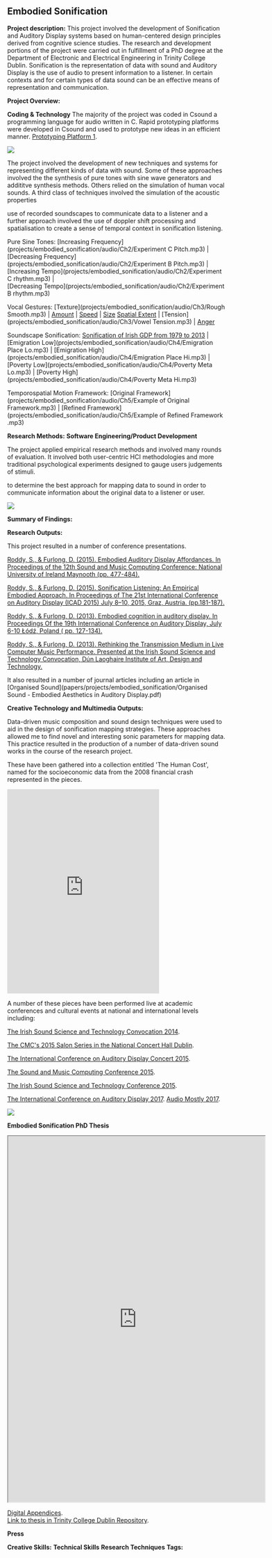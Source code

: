 ## Embodied Sonification

**Project description:** This project involved the development of Sonification and Auditory Display systems based on human-centered design principles derived from cognitive science studies. The research and development portions of the project were carried out in fulfillment of a PhD degree at the Department of Electronic and Electrical Engineering in Trinity College Dublin. Sonification is the representation of data with sound and Auditory Display is the use of audio to present information to a listener. In certain contexts and for certain types of data sound can be an effective means of representation and communication.


**Project Overview:**


**Coding & Technology**
The majority of the project was coded in Csound a programming language for audio written in C. Rapid prototyping platforms were developed in Csound and used to prototype new ideas in an efficient manner.
[Prototyping Platform 1](/projects/embodied_sonification/Prototyping_Model1_Vocal_Gesture2015).  

<img src="images/CsoundCode.png?raw=true"/>


The project involved the development of new techniques and systems for representing different kinds of data with sound. Some of these approaches involved the the synthesis of pure tones with sine wave generators and addititve synthesis methods. Others relied on the simulation of human vocal sounds. A third class of techniques involved the simulation of the acoustic properties

use of recorded soundscapes to communicate data to a listener and a further approach involved the use of doppler shift processing and spatialisation to create a sense of temporal context in sonification listening.


Pure Sine Tones:
[Increasing Frequency](projects/embodied_sonification/audio/Ch2/Experiment C Pitch.mp3) |
[Decreasing Frequency](projects/embodied_sonification/audio/Ch2/Experiment B Pitch.mp3) |  
[Increasing Tempo](projects/embodied_sonification/audio/Ch2/Experiment C rhythm.mp3) |  
[Decreasing Tempo](projects/embodied_sonification/audio/Ch2/Experiment B rhythm.mp3)

Vocal Gestures:
[Texture](projects/embodied_sonification/audio/Ch3/Rough Smooth.mp3) | [Amount](projects/embodied_sonification/audio/Ch3/Amount.mp3) | [Speed](projects/embodied_sonification/audio/Ch3/Speed.mp3) | [Size](projects/embodied_sonification/audio/Ch3/Size.mp3) [Spatial Extent](projects/embodied_sonification/audio/Ch3/Spatial.mp3) | [Tension](projects/embodied_sonification/audio/Ch3/Vowel Tension.mp3) | [Anger](projects/embodied_sonification/audio/Ch3/Anger.mp3)

Soundscape Sonification:
[Sonification of Irish GDP from 1979 to 2013](projects/embodied_sonification/audio/Ch4/Sonification.mp3) |
[Emigration Low](projects/embodied_sonification/audio/Ch4/Emigration Place Lo.mp3) |
[Emigration High](projects/embodied_sonification/audio/Ch4/Emigration Place Hi.mp3) |
[Poverty Low](projects/embodied_sonification/audio/Ch4/Poverty Meta Lo.mp3) |
[Poverty High](projects/embodied_sonification/audio/Ch4/Poverty Meta Hi.mp3)

Temporospatial Motion Framework:
[Original Framework](projects/embodied_sonification/audio/Ch5/Example of Original Framework.mp3) |
[Refined Framework](projects/embodied_sonification/audio/Ch5/Example of Refined Framework .mp3)


**Research Methods:**
**Software Engineering/Product Development**

The project applied empirical research methods and involved many rounds of evaluation. It involved both user-centric HCI methodologies and more traditional psychological experiments designed to gauge users judgements of stimuli.

to determine the best approach for mapping data to sound in order to communicate information about the original data to a listener or user.

<img src="images/page2.png?raw=true"/>


**Summary of Findings:**


**Research Outputs:**

This project resulted in a number of conference presentations.

[Roddy,  S., & Furlong, D. (2015). Embodied Auditory Display Affordances. In  Proceedings of the 12th Sound and Music Computing Conference: National  University of Ireland Maynooth (pp. 477-484).](projects/embodied_sonification/papers/EmbodiedAffordancesinAuditoryDisplayRoddyFurlong.pdf)

[Roddy,  S., & Furlong, D. (2015). Sonification Listening: An Empirical  Embodied Approach. In Proceedings of The 21st International Conference on Auditory Display (ICAD 2015) July 8–10, 2015, Graz, Austria.  (pp.181-187).](projects/embodied_sonification/papers/projects/embodied_sonification/papers/SonificationListeningAnempiricalEmbodiedApproachRoddyandFurlong2015.pdf)

[Roddy,  S., & Furlong, D. (2013). Embodied cognition in auditory display.  In Proceedings Of the 19th International Conference on Auditory Display,  July 6-10 Łódź, Poland ( pp. 127-134).](projects/embodied_sonification/papers/SonificationListeningAnempiricalEmbodiedApproachRoddyandFurlong2015.pdf)

[Roddy,  S., & Furlong, D. (2013). Rethinking the Transmission Medium in  Live Computer Music Performance. Presented at the Irish Sound Science and Technology Convocation, Dún Laoghaire Institute of Art, Design and Technology.](projects/embodied_sonification/papers/ISSTC2013RODDY.pdf)

It also resulted in a number of journal articles including an article in [Organised Sound](papers/projects/embodied_sonification/Organised Sound - Embodied Aesthetics in Auditory Display.pdf)


**Creative Technology and Multimedia Outputs:**


Data-driven music composition and sound design techniques were used to aid in the design of sonification mapping strategies. These approaches allowed me to find novel and interesting sonic parameters for mapping data.  This practice resulted in the production of a number of data-driven sound works in the course of the research project.

These have been gathered into a collection entitled 'The Human Cost', named for the socioeconomic data from the 2008 financial crash represented in the pieces.

<iframe style="border: 0; width: 350px; height: 470px;" src="https://bandcamp.com/EmbeddedPlayer/album=2888609678/size=large/bgcol=ffffff/linkcol=0687f5/tracklist=false/transparent=true/" seamless><a href="http://stephenroddy.bandcamp.com/album/the-human-cost-sonification-and-irelands-economic-crash">The Human Cost: Sonification and Ireland&#39;s Economic Crash by Stephen Roddy</a></iframe>


A number of these pieces have been performed live at academic conferences and cultural events at national and international levels including:

[The Irish Sound Science and Technology Convocation 2014](https://s3images.coroflot.com/user_files/individual_files/711451_7SZ94dIf0s3EopLGzawCUcKWt.pdf).

[The CMC's 2015 Salon Series in the National Concert Hall Dublin](https://www.cmc.ie/content/contemporary-music-centres-salon-series-opens-eclectic-electro-acoustic-program).

[The International Conference on Auditory Display Concert 2015](https://iem.kug.ac.at/icad15/icad15/schedule/concerts-installations.html).

[The Sound and Music Computing Conference 2015](https://www.maynoothuniversity.ie/smc15/concert1.html).

[The Irish Sound Science and Technology Conference 2015](https://1.bp.blogspot.com/-ijiHIylZ-i0/XoyVxt_f-sI/AAAAAAAAGis/l86mwHCqqyUxJk-1xY-ISM3EwFUyJ3yMACLcBGAsYHQ/s1600/Issta2015%2Bcopy.jpg).

[The International Conference on Auditory Display 2017](https://www.icad.org/icad2017/program-2/concert.html).
[Audio Mostly 2017](https://audiomostly.com/2017/program/music-program/).

<img src="images/Issta2015 copy.jpg?raw=true"/>


**Embodied Sonification PhD Thesis**

<iframe height="842" src="https://drive.google.com/file/d/0BwMBM58DHm2balNPRERtbEJYNHM/preview" width="592"></iframe>

[Digital Appendices](https://www.dropbox.com/sh/byilxk53kzkdr8b/AADpZQZO3iv0hRL7rU72Pk-ha?dl=0).  
[Link to thesis in Trinity College Dublin Repository](http://www.tara.tcd.ie/handle/2262/80506).  


**Press**

**Creative Skills:**
**Technical Skills**
**Research Techniques**
**Tags:**
